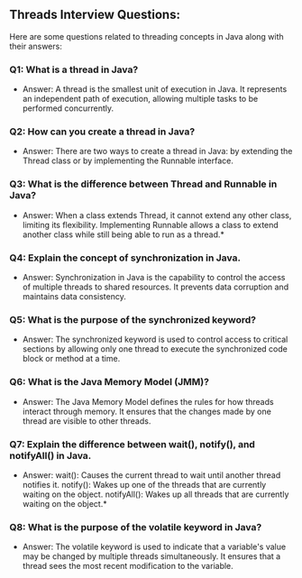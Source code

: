 ## Threads Interview Questions: 

Here are some questions related to threading concepts in Java along with their answers:

### Q1: What is a thread in Java?
* Answer: A thread is the smallest unit of execution in Java. It represents an independent path of execution, allowing multiple tasks to be performed concurrently.

### Q2: How can you create a thread in Java?
* Answer: There are two ways to create a thread in Java: by extending the Thread class or by implementing the Runnable interface.

### Q3: What is the difference between Thread and Runnable in Java?
* Answer:
When a class extends Thread, it cannot extend any other class, limiting its flexibility.
Implementing Runnable allows a class to extend another class while still being able to run as a thread.*

### Q4: Explain the concept of synchronization in Java.
* Answer: Synchronization in Java is the capability to control the access of multiple threads to shared resources. It prevents data corruption and maintains data consistency.

### Q5: What is the purpose of the synchronized keyword?
* Answer: The synchronized keyword is used to control access to critical sections by allowing only one thread to execute the synchronized code block or method at a time.

### Q6: What is the Java Memory Model (JMM)?
* Answer: The Java Memory Model defines the rules for how threads interact through memory. It ensures that the changes made by one thread are visible to other threads.

### Q7: Explain the difference between wait(), notify(), and notifyAll() in Java.
* Answer:
wait(): Causes the current thread to wait until another thread notifies it.
notify(): Wakes up one of the threads that are currently waiting on the object.
notifyAll(): Wakes up all threads that are currently waiting on the object.*

### Q8: What is the purpose of the volatile keyword in Java?
* Answer: The volatile keyword is used to indicate that a variable's value may be changed by multiple threads simultaneously. It ensures that a thread sees the most recent modification to the variable.
